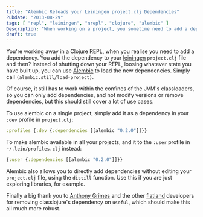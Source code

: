 ```yaml
---
title: "Alembic Reloads your Leiningen project.clj Dependencies"
Pubdate: "2013-08-29"
tags: [ "repl", "leiningen", "nrepl", "clojure", "alembic" ]
Description: "When working on a project, you sometime need to add a dependency.  Using Alembic you can add the dependency in your project.clj file, and then call alembic.still/load-project to load the dependency into a running repl, without loosing your repl state."
draft: true
---
```


You're working away in a Clojure REPL, when you realise you need to
add a dependency.  You add the dependency to your [leiningen][lein]
`project.clj` file and then?  Instead of shutting down your REPL,
loosing whatever state you have built up, you can use
[Alembic][alembic] to load the new dependencies.  Simply call
`(alembic.still/load-project)`.

Of course, it still has to work within the confines of the JVM's
classloaders, so you can only add dependencies, and not modify
versions or remove dependencies, but this should still cover a lot of
use cases.

To use alembic on a single project, simply add it as a dependency in
your `:dev` profile in `project.clj`:

```clj
:profiles {:dev {:dependencies [[alembic "0.2.0"]]}}
```

To make alembic available in all your projects, and it to the `:user`
profile in `~/.lein/profiles.clj` instead:

```clj
{:user {:dependencies [[alembic "0.2.0"]]}}
```

Alembic also allows you to directly add dependencies without editing
your `project.clj` file, using the `distill` function.  Use this if you
are just exploring libraries, for example.

Finally a big thank you to [Anthony Grimes][raynes] and the other
[flatland][flatland] developers for removing classlojure's dependency
on `useful`, which should make this all much more robust.

[alembic]: https://github.com/pallet/alembic "Alembic"
[lein]: http://leiningen.org "Leiningen"
[raynes]: http://blog.raynes.me/ "Raynes"
[flatland]: https://github.com/flatland/ "flatland"
